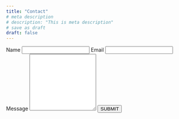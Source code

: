 ```yaml
---
title: "Contact"
# meta description
# description: "This is meta description"
# save as draft
draft: false
---
```


<form>
    <label for="name">Name
      <input type="text" name="name" />
    </label>
    <label for="email">Email
      <input type="email" name="email" />
    </label>
    <label for="message">Message
      <textarea name="message" rows="10">
      </textarea>
    </label>
    <button>SUBMIT</button>
<form>